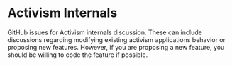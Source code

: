 # Activism Internals

GitHub issues for Activism internals discussion.
These can include discussions regarding modifying existing activism applications behavior or proposing new features.
However, if you are proposing a new feature, you should be willing to code the feature if possible.
